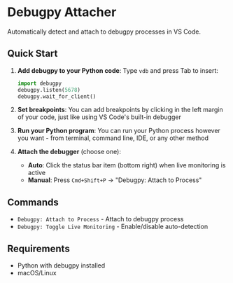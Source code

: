 # Debugpy Attacher

Automatically detect and attach to debugpy processes in VS Code.

## Quick Start

1. **Add debugpy to your Python code**: Type `vdb` and press Tab to insert:

   ```python
   import debugpy
   debugpy.listen(5678)
   debugpy.wait_for_client()
   ```

2. **Set breakpoints**: You can add breakpoints by clicking in the left margin of your code, just like using VS Code's built-in debugger

3. **Run your Python program**: You can run your Python process however you want - from terminal, command line, IDE, or any other method

4. **Attach the debugger** (choose one):
   - **Auto**: Click the status bar item (bottom right) when live monitoring is active
   - **Manual**: Press `Cmd+Shift+P` → "Debugpy: Attach to Process"


## Commands

- `Debugpy: Attach to Process` - Attach to debugpy process
- `Debugpy: Toggle Live Monitoring` - Enable/disable auto-detection

## Requirements

- Python with debugpy installed
- macOS/Linux
